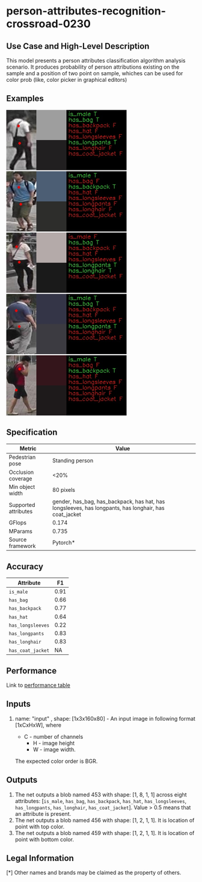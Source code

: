 # person-attributes-recognition-crossroad-0230

## Use Case and High-Level Description
This model presents a person attributes classification algorithm analysis scenario. It produces probability of person attributions existing on the sample and a position of two point on sample, whiches can be used for color prob (like, color picker in graphical editors) 

## Examples

![](./person-attributes-recognition-crossroad-230-1.png)
![](./person-attributes-recognition-crossroad-230-2.png)
![](./person-attributes-recognition-crossroad-230-3.png)
![](./person-attributes-recognition-crossroad-230-4.png)
![](./person-attributes-recognition-crossroad-230-5.png)

## Specification

| Metric                | Value                                                                                                |
|-----------------------|------------------------------------------------------------------------------------------------------|
| Pedestrian pose       | Standing person                                                                                      |
| Occlusion coverage    | <20%                                                                                                 |
| Min object width      | 80 pixels                                                                                            |
| Supported attributes  | gender, has_bag, has_backpack, has hat, has longsleeves, has longpants, has longhair, has coat_jacket|
| GFlops                | 0.174                                                                                                |
| MParams               | 0.735                                                                                                |
| Source framework      | Pytorch*                                                                                             |


## Accuracy

| Attribute         |  F1   |
|-------------------|-------|
| `is_male`         | 0.91  |
| `has_bag`         | 0.66  |
| `has_backpack`    | 0.77  |
| `has_hat`         | 0.64  |
| `has_longsleeves` | 0.22  |
| `has_longpants`   | 0.83  |
| `has_longhair`    | 0.83  |
| `has_coat_jacket` |  NA   |

## Performance
Link to [performance table](https://software.intel.com/en-us/openvino-toolkit/benchmarks)


## Inputs

1.  name: "input" , shape: [1x3x160x80] - An input image in following format
[1xCxHxW], where

    - C - number of channels
        - H - image height
        - W - image width.

    The expected color order is BGR.


## Outputs

1.  The net outputs a blob named 453 with shape: [1, 8, 1, 1] across eight attributes:
    [`is_male`, `has_bag`, `has_backpack`, `has_hat`, `has_longsleeves`, `has_longpants`, `has_longhair`,
     `has_coat_jacket`]. Value > 0.5 means that an attribute is present.
2.  The net outputs a blob named 456 with shape: [1, 2, 1, 1]. It is location of point with top color. 
3.  The net outputs a blob named 459 with shape: [1, 2, 1, 1]. It is location of point with bottom color.


## Legal Information
[*] Other names and brands may be claimed as the property of others.
